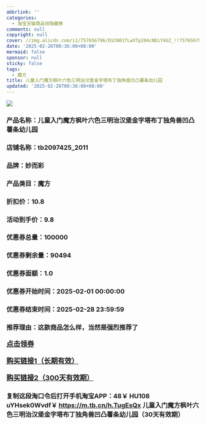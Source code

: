 ```yaml
---
abbrlink: ''
categories:
  - 淘宝天猫商品领隐藏券
comments: null
copyright: null
cover: //img.alicdn.com/i1/757656796/O1CN01fLwXTp204cNDiY4GZ_!!757656796.jpg
date: '2025-02-26T00:36:00+08:00'
mermaid: false
sponsor: null
sticky: false
tags:
  - 魔方
title: 儿童入门魔方枫叶六色三明治汉堡金字塔布丁独角兽凹凸薯条幼儿园
updated: '2025-02-26T00:36:00+08:00'
--- 
```


![](//img.alicdn.com/i1/757656796/O1CN01fLwXTp204cNDiY4GZ_!!757656796.jpg)

### 产品名称：儿童入门魔方枫叶六色三明治汉堡金字塔布丁独角兽凹凸薯条幼儿园
### 店铺名称：tb2097425_2011
### 品牌：妙而彩
### 产品类目：魔方
### 折扣价：10.8
### 活动到手价：9.8
### 优惠券总量：100000
### 优惠券剩余量：90494
### 优惠券面额：1.0
### 优惠券开始时间：2025-02-01 00:00:00	
### 优惠券结束时间：2025-02-28 23:59:59	
### 推荐理由：这款商品怎么样，当然是强烈推荐了

<p style="font-size: 18px; font-weight: bold;">
  <a href="https://uland.taobao.com/coupon/edetail?e=gyAIil2eD%2BelhHvvyUNXZfh8CuWt5YH5OVuOuRD5gLJMmdsrkidbOWgpcJRl3wFwcV%2FlEyhmp8AJPRcWm58U8PzdRB0Ehd3wcD%2Be46GiEHmLeGp9%2FDL%2F0zImEytnJLpV2yvq0nxGKoatrxeodclY7yTsFs8hRhSMI%2BtaUgbudUxA%2B536asYsLU%2F9Zk7cDx8UI8pw0IfAr8DPbk77swKJ7jv%2FV9nDzW5VT3N%2Fb083ABHRvhijMLhcr2g8eGyYf0as%2BtwibKY2GWrJMCGameEmjVARYMuGZjJ0q1KEyCzTTby7ZsMkis9LyoD5Ps3DAGbGcMu3IBhfqQDuG8Qvu8yX0IgqQCUj%2Ffq5&traceId=2166d8db17407296732636749d133b&union_lens=lensId%3AOPT%401740729677%40212b8c9e_0de8_1954b92f869_934e%4001%40eyJmbG9vcklkIjo3MzM1NH0ie" target="_blank">点击领券</a>
</p>
<p style="font-size: 18px; font-weight: bold;">
  <a href="https://s.click.taobao.com/t?e=m%3D2%26s%3DoprMCfj9Cl5w4vFB6t2Z2ueEDrYVVa64LKpWJ%2Bin0XLjf2vlNIV67kkfnVn6TwKdFfrEfJ4hp2r3ID%2FV1RqsF4wnCJeELi4I%2FIEn%2BS1IjHAB0ghlTd7WlZVm%2FOAUUFw71qrpxiwMoCNxc1AtbZGVS6%2FIh8zfC5D3oll%2F3Hj6k%2FiMHuv7RoNv0dIOLe2GUnGWK3GkZDPC4%2BxYr4%2FX6UBpuKSm0bRFGJClt3AYDKkwC6K05O9k7EX%2BPCXI25xqRvduFJCkDbq2riMKc7EN2EM2PZGZ9wPRcXV%2BBfuqljaE3xpNzuMLUNyvdA3c8F6uGl6mtmazHKeCRZIhhQs2DjqgEA%3D%3D" target="_blank">购买链接1（长期有效）</a>
</p>
<p style="font-size: 18px; font-weight: bold;">
  <a href="https://s.click.taobao.com/LoH5TNs" target="_blank">购买链接2（300天有效期）</a>
</p>

### 复制这段淘口令后打开手机淘宝APP：48￥ HU108 uYHsek0Wvdf￥ https://m.tb.cn/h.TugEsQx  儿童入门魔方枫叶六色三明治汉堡金字塔布丁独角兽凹凸薯条幼儿园（30天有效期）
